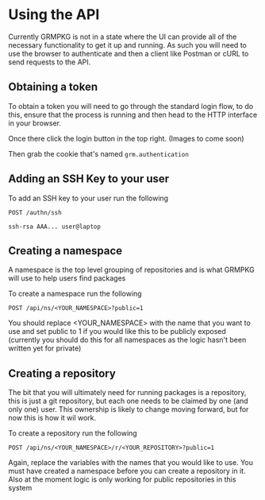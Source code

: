 # Using the API

Currently GRMPKG is not in a state where the UI can provide all of the necessary functionality to get it up and running.
As such you will need to use the browser to authenticate and then a client like Postman or cURL to send requests to the API.

## Obtaining a token

To obtain a token you will need to go through the standard login flow, to do this, ensure that the process is running and then head to the HTTP interface in your browser.

Once there click the login button in the top right. (Images to come soon)

Then grab the cookie that's named `grm.authentication`

## Adding an SSH Key to your user

To add an SSH key to your user run the following

```
POST /authn/ssh

ssh-rsa AAA... user@laptop
```

## Creating a namespace

A namespace is the top level grouping of repositories and is what GRMPKG will use to help users find packages

To create a namespace run the following

```
POST /api/ns/<YOUR_NAMESPACE>?public=1
```

You should replace <YOUR_NAMESPACE> with the name that you want to use and set public to 1 if you would like this to be publicly exposed (currently you should do this for all namespaces as the logic hasn't been written yet for private)

## Creating a repository

The bit that you will ultimately need for running packages is a repository, this is just a git repository, but each one needs to be claimed by one (and only one) user. This ownership is likely to change moving forward, but for now this is how it wil work.

To create a repository run the following

```
POST /api/ns/<YOUR_NAMESPACE>/r/<YOUR_REPOSITORY>?public=1
```

Again, replace the variables with the names that you would like to use. You must have created a namespace before you can create a repository in it. Also at the moment logic is only working for public repositories in this system